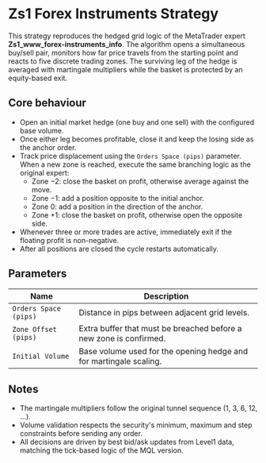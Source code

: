 # Zs1 Forex Instruments Strategy

This strategy reproduces the hedged grid logic of the MetaTrader expert **Zs1_www_forex-instruments_info**. The algorithm opens a simultaneous buy/sell pair, monitors how far price travels from the starting point and reacts to five discrete trading zones. The surviving leg of the hedge is averaged with martingale multipliers while the basket is protected by an equity-based exit.

## Core behaviour

- Open an initial market hedge (one buy and one sell) with the configured base volume.
- Once either leg becomes profitable, close it and keep the losing side as the anchor order.
- Track price displacement using the `Orders Space (pips)` parameter. When a new zone is reached, execute the same branching logic as the original expert:
  - Zone −2: close the basket on profit, otherwise average against the move.
  - Zone −1: add a position opposite to the initial anchor.
  - Zone 0: add a position in the direction of the anchor.
  - Zone +1: close the basket on profit, otherwise open the opposite side.
- Whenever three or more trades are active, immediately exit if the floating profit is non-negative.
- After all positions are closed the cycle restarts automatically.

## Parameters

| Name | Description |
| --- | --- |
| `Orders Space (pips)` | Distance in pips between adjacent grid levels. |
| `Zone Offset (pips)` | Extra buffer that must be breached before a new zone is confirmed. |
| `Initial Volume` | Base volume used for the opening hedge and for martingale scaling. |

## Notes

- The martingale multipliers follow the original tunnel sequence (1, 3, 6, 12, ...).
- Volume validation respects the security's minimum, maximum and step constraints before sending any order.
- All decisions are driven by best bid/ask updates from Level1 data, matching the tick-based logic of the MQL version.
